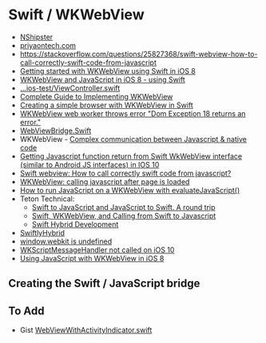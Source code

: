 # Swift / WKWebView


 * [NShipster](http://nshipster.com/wkwebkit/)
 * [priyaontech.com](http://www.priyaontech.com/tag/wkwebviews/)
 * https://stackoverflow.com/questions/25827368/swift-webview-how-to-call-correctly-swift-code-from-javascript
 * [Getting started with WKWebView using Swift in iOS 8](https://kinderas.com/technology/2014/6/7/getting-started-with-wkwebview-using-swift-in-ios-8)
 * [WKWebView and JavaScript in iOS 8 - using Swift](https://kinderas.com/technology/2014/6/15/wkwebview-and-javascript-in-ios-8-using-swift)
 * [...ios-test/ViewController.swift](https://github.com/liqichao/wkwebview-test/blob/master/ios-test/ios-test/ViewController.swift)
 * [Complete Guide to Implementing WKWebView](http://samwize.com/2016/06/08/complete-guide-to-implementing-wkwebview/)
 * [Creating a simple browser with WKWebView in Swift](https://iosdevcenters.blogspot.com/2016/05/creating-simple-browser-with-wkwebview.html)
 * [WKWebView web worker throws error "Dom Exception 18 returns an error."](https://stackoverflow.com/questions/39527101/wkwebview-web-worker-throws-error-dom-exception-18-returns-an-error)
 * [WebViewBridge.Swift](https://github.com/zhangbozhb/WebViewBridge.Swift)
 * WKWebView - [Complex communication between Javascript & native code](https://stackoverflow.com/questions/29249132/wkwebview-complex-communication-between-javascript-native-code)
 * [Getting Javascript function return from Swift WkWebView interface (similar to Android JS interfaces) in IOS 10](https://stackoverflow.com/questions/44247663/getting-javascript-function-return-from-swift-wkwebview-interfacesimilar-to-and)
 * [Swift webview: How to call correctly swift code from javascript?](https://stackoverflow.com/questions/25827368/swift-webview-how-to-call-correctly-swift-code-from-javascript)
 * [WKWebView: calling javascript after page is loaded](https://stackoverflow.com/questions/39388096/wkwebview-wkscriptmessagehandler-not-called-with-ios-10-xcode-8-beta)
 * [How to run JavaScript on a WKWebView with evaluateJavaScript()](https://www.hackingwithswift.com/example-code/wkwebview/how-to-run-javascript-on-a-wkwebview-with-evaluatejavascript)
 * Teton Technical:
    * [Swift to JavaScript and JavaScript to Swift. A round trip](https://tetontech.wordpress.com/2014/07/15/swift-to-javascript-and-javascript-to-swift-a-round-trip/)
    * [Swift, WKWebView, and Calling from Swift to Javascript](https://tetontech.wordpress.com/2014/06/13/swift-wkwebview-and-calling-from-javascript-to-swift/)
    * [Swift Hybrid Development](https://tetontech.wordpress.com/2014/06/12/swift-hybrid-development/)
 * [SwiftlyHybrid](https://github.com/yenrab/SwiftlyHybrid)
 * [window.webkit is undefined](https://stackoverflow.com/questions/32771215/wkwebkit-javascript-on-loaded-page-finds-window-webkit-is-undefined)
 * [WKScriptMessageHandler not called on iOS 10](https://forums.developer.apple.com/message/180962#180962)
 * [Using JavaScript with WKWebView in iOS 8](http://www.joshuakehn.com/2014/10/29/using-javascript-with-wkwebview-in-ios-8.html)

## Creating the Swift / JavaScript bridge

## To Add

 * Gist [WebViewWithActivityIndicator.swift](https://gist.github.com/david-hosier/aa2ccf05553d3e1137c24775259e094f)